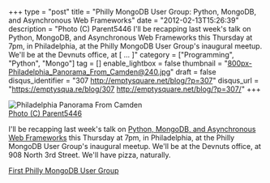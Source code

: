 +++
type = "post"
title = "Philly MongoDB User Group: Python, MongoDB, and Asynchronous Web Frameworks"
date = "2012-02-13T15:26:39"
description = "Photo (C) Parent5446 I'll be recapping last week's talk on Python, MongoDB, and Asynchronous Web Frameworks this Thursday at 7pm, in Philadelphia, at the Philly MongoDB User Group's inaugural meetup. We'll be at the Devnuts office, at [ ... ]"
category = ["Programming", "Python", "Mongo"]
tag = []
enable_lightbox = false
thumbnail = "800px-Philadelphia_Panorama_From_Camden@240.jpg"
draft = false
disqus_identifier = "307 http://emptysquare.net/blog/?p=307"
disqus_url = "https://emptysqua.re/blog/307 http://emptysquare.net/blog/?p=307/"
+++

<p><img style="display:block; margin-left:auto; margin-right:auto;" src="800px-Philadelphia_Panorama_From_Camden.jpg" title="Philadelphia Panorama From Camden" />
<a href="http://en.wikipedia.org/wiki/File:Philadelphia_Panorama_From_Camden.JPG">Photo (C)
Parent5446</a></p>
<p>I'll be recapping last week's talk on <a href="/blog/this-thursday-a-talk-on-python-mongodb-and-asynchronous-web-frameworks/">Python, MongoDB, and Asynchronous
Web
Frameworks</a>
this Thursday at 7pm, in Philadelphia, at the Philly MongoDB User
Group's inaugural meetup. We'll be at the Devnuts office, at 908 North
3rd Street. We'll have pizza, naturally.</p>
<p><a href="http://www.meetup.com/Philladelphia-MongoDB-User-Group/events/47409232/">First Philly MongoDB User
Group</a></p>
